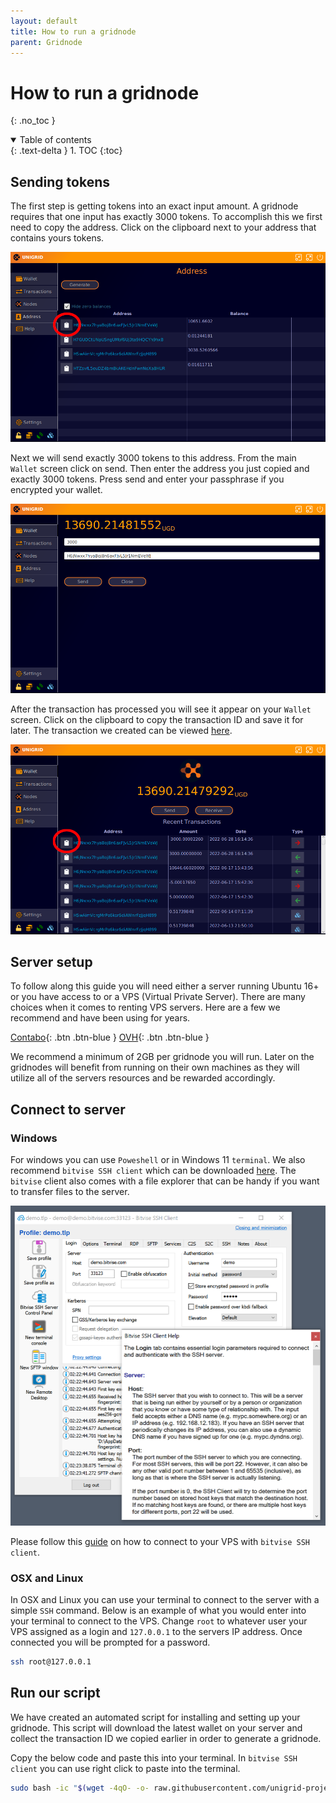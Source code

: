 ```yaml
---
layout: default
title: How to run a gridnode
parent: Gridnode
---
```


# How to run a gridnode
{: .no_toc }

<details open markdown="block">
  <summary>
    Table of contents
  </summary>
  {: .text-delta }
1. TOC
{:toc}
</details>

## Sending tokens

The first step is getting tokens into an exact input amount. A gridnode requires that one input has exactly 3000 tokens. To accomplish this we first need to copy the address. Click on the clipboard next to your address that contains yours tokens.

![](../../assets/images/gn-address-copy.png)

Next we will send exactly 3000 tokens to this address. From the main `Wallet` screen click on send. Then enter the address you just copied and exactly 3000 tokens. Press send and enter your passphrase if you encrypted your wallet.

![](../../assets/images/gn-send-tokens.png)

After the transaction has processed you will see it appear on your `Wallet` screen. Click on the clipboard to copy the transaction ID and save it for later. The transaction we created can be viewed [here](https://explorer.unigrid.org/tx/d4d91ea946eb3a1f5b8e6ae1049b44ad8ed6c5644004ab662681e6e08e714080).

![](../../assets/images/gn-get-txid.png)

## Server setup

To follow along this guide you will need either a server running Ubuntu 16+ or you have access to or a VPS (Virtual Private Server). There are many choices when it comes to renting VPS servers. Here are a few we recommend and have been using for years.

 [Contabo](https://contabo.com/){: .btn .btn-blue }
 [OVH](https://www.ovhcloud.com/){: .btn .btn-blue }
 
We recommend a minimum of 2GB per gridnode you will run. Later on the gridnodes will benefit from running on their own machines as they will utilize all of the servers resources and be rewarded accordingly.

## Connect to server

### Windows

For windows you can use `Poweshell` or in Windows 11 `terminal`. We also recommend `bitvise SSH client` which can be downloaded [here](https://www.bitvise.com/ssh-client). The `bitvise` client also comes with a file explorer that can be handy if you want to transfer files to the server. 

![](../../assets/images/gn-bitvise.png)

Please follow this [guide](https://www.bitvise.com/getting-started-connect-first-time) on how to connect to your VPS with `bitvise SSH client`.

### OSX and Linux

In OSX and Linux you can use your terminal to connect to the server with a simple `SSH` command. Below is an example of what you would enter into your terminal to connect to the VPS. Change `root` to whatever user your VPS assigned as a login and `127.0.0.1` to the servers IP address. Once connected you will be prompted for a password.

```bash
ssh root@127.0.0.1
```

## Run our script

We have created an automated script for installing and setting up your gridnode. This script will download the latest wallet on your server and collect the transaction ID we copied earlier in order to generate a gridnode.

Copy the below code and paste this into your terminal. In `bitvise SSH client` you can use right click to paste into the terminal.

```bash
sudo bash -ic "$(wget -4qO- -o- raw.githubusercontent.com/unigrid-project/gridnode-setup/master/unigridd.sh)" ; source ~/.bashrc
```


